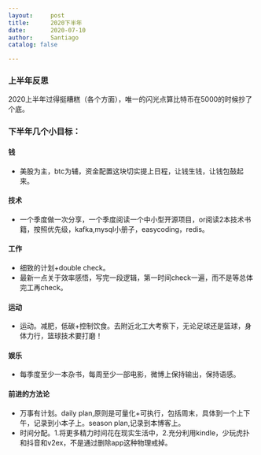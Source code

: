 ```yaml
---
layout:     post
title:      2020下半年
date:       2020-07-10
author:     Santiago
catalog: false

---
```

### 上半年反思
2020上半年过得挺糟糕（各个方面），唯一的闪光点算比特币在5000的时候抄了个底。

### 下半年几个小目标：
#### 钱
* 美股为主，btc为辅，资金配置这块切实提上日程，让钱生钱，让钱包鼓起来。

#### 技术
* 一个季度做一次分享，一个季度阅读一个中小型开源项目，or阅读2本技术书籍，按照优先级，kafka,mysql小册子，easycoding，redis。

#### 工作
* 细致的计划+double check。
* 最新一点关于效率感悟，写完一段逻辑，第一时间check一遍，而不是等总体完工再check。

#### 运动
* 运动。减肥，低碳+控制饮食。去附近北工大考察下，无论足球还是篮球，身体力行，篮球技术要打磨！

#### 娱乐
* 每季度至少一本杂书，每周至少一部电影，微博上保持输出，保持语感。

#### 前进的方法论
* 万事有计划。daily plan,原则是可量化+可执行，包括周末，具体到一个上下午，记录到小本子上。season plan,记录到本博客上。
* 时间分配。1.将更多精力时间花在现实生活中，2.充分利用kindle，少玩虎扑和抖音和v2ex，不是通过删除app这种物理戒掉。

        
